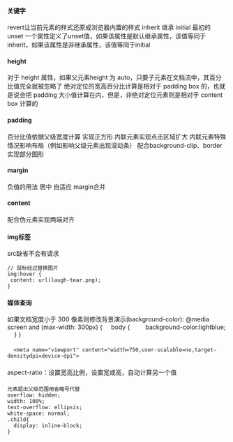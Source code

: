 #### 关键字 
revert让当前元素的样式还原成浏览器内置的样式
inherit 继承
initial 最初的
unset 一个属性定义了unset值，如果该属性是默认继承属性，该值等同于inherit，如果该属性是非继承属性，该值等同于initial

#### height
对于 height 属性，如果父元素height 为 auto，只要子元素在文档流中，其百分比值完全就被忽略了
绝对定位的宽高百分比计算是相对于 padding box 的，也就是说会把 padding 大小值计算在内，但是，非绝对定位元素则是相对于 content box 计算的

#### padding
百分比值依据父级宽度计算
实现正方形
内联元素实现点击区域扩大
内联元素特殊情况影响布局（例如影响父级元素出现滚动条）
配合background-clip、border实现部分图形

#### margin
负值的用法
居中
自适应
margin合并

#### content
配合伪元素实现两端对齐

#### img标签
src缺省不会有请求
```
// 鼠标经过替换图片
img:hover {
 content: url(laugh-tear.png);
} 

```

#### 媒体查询
如果文档宽度小于 300 像素则修改背景演示(background-color):
@media screen and (max-width: 300px) {
    body {
        background-color:lightblue;
    }
}

#### 
```
  <meta name="viewport" content="width=750,user-scalable=no,target-densitydpi=device-dpi">
```

####
aspect-ratio：设置宽高比例，设置宽或高，自动计算另一个值

####
```
元素超出父级范围用省略号代替
overflow: hidden;
width: 100%;
text-overflow: ellipsis;
white-space: normal;
.child{
  display: inline-block;
}
```